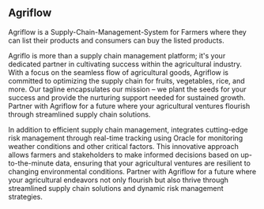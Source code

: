 ## Agriflow

Agriflow is a Supply-Chain-Management-System for Farmers where they can list their products and consumers can buy the listed products.

Agriflo is more than a supply chain management platform; it's your dedicated partner in cultivating success within the agricultural industry. With a focus on the seamless flow of agricultural goods, Agriflow is committed to optimizing the supply chain for fruits, vegetables, rice, and more. Our tagline encapsulates our mission – we plant the seeds for your success and provide the nurturing support needed for sustained growth. Partner with Agriflow for a future where your agricultural ventures flourish through streamlined supply chain solutions.
     
In addition to efficient supply chain management, integrates cutting-edge risk management through real-time tracking using Oracle for monitoring weather conditions and other critical factors. This innovative approach allows farmers and stakeholders to make informed decisions based on up-to-the-minute data, ensuring that your agricultural ventures are resilient to changing environmental conditions. Partner with Agriflow for a future where your agricultural endeavors not only flourish but also thrive through streamlined supply chain solutions and dynamic risk management strategies.

